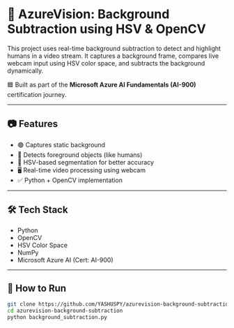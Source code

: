 # 🎯 AzureVision: Background Subtraction using HSV & OpenCV

This project uses real-time background subtraction to detect and highlight humans in a video stream. It captures a background frame, compares live webcam input using HSV color space, and subtracts the background dynamically.

🟦 Built as part of the **Microsoft Azure AI Fundamentals (AI-900)** certification journey.

---

## 📷 Features

- 🟢 Captures static background
- 👤 Detects foreground objects (like humans)
- 🎨 HSV-based segmentation for better accuracy
- 🖥️ Real-time video processing using webcam
- ✅ Python + OpenCV implementation

---

## 🛠️ Tech Stack

- Python
- OpenCV
- HSV Color Space
- NumPy
- Microsoft Azure AI (Cert: AI-900)

---

## 🚀 How to Run

```bash
git clone https://github.com/YASHUSPY/azurevision-background-subtraction.git
cd azurevision-background-subtraction
python background_subtraction.py
